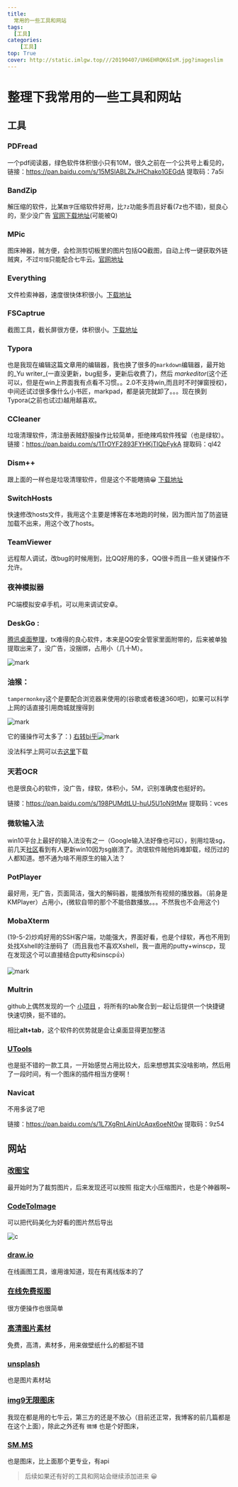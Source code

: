 ```yaml
---
title: 
  常用的一些工具和网站
tags:
  [工具]
categories:
	[工具]
top: True
cover: http://static.imlgw.top///20190407/UH6EHRQK6IsM.jpg?imageslim
---
```


# 整理下我常用的一些工具和网站

## 工具

### PDFread

一个pdf阅读器，绿色软件体积很小只有10M，很久之前在一个公共号上看见的，链接：https://pan.baidu.com/s/15MSlABLZkJHChako1GEGdA
提取码：7a5i 

### BandZip

解压缩的软件，比某`数字`压缩软件好用，比`7z`功能多而且好看(7z也不错)，挺良心的，至少没广告 [官网下载地址](https://www.bandisoft.com/bandizip/)(可能被Q)

### MPic

 图床神器，贼方便，会检测剪切板里的图片包括QQ截图，自动上传一键获取外链贼爽，不过`可惜`只能配合七牛云。[官网地址](http://mpic.lzhaofu.cn/)

### Everything

文件检索神器，速度很快体积很小。[下载地址](https://www.voidtools.com/zh-cn/)

### FSCaptrue

 截图工具，截长屏很方便，体积很小。[下载地址](https://www.appcgn.com/faststone-capture.html)

### Typora

 也是我现在编辑这篇文章用的编辑器，我也换了很多的`markdown`编辑器，最开始的_Yu writer_(一直没更新，bug挺多，更新后收费了)，然后 _markeditor_(这个还可以，但是在win上界面我有点看不习惯。。2.0不支持win,而且时不时弹窗授权)，中间还试过很多像什么小书匠，markpad，都是装完就卸了。。。现在换到Typora(之前也试过)越用越喜欢。

### CCleaner

垃圾清理软件，清注册表贼舒服操作比较简单，拒绝辣鸡软件残留（也是绿软）。链接：https://pan.baidu.com/s/1TrOYF2893FYHKjTlQbFykA 提取码：ql42 

### Dism++

跟上面的一样也是垃圾清理软件，但是这个不能瞎搞😀  [下载地址](https://www.chuyu.me/zh-Hans/index.html)

### SwitchHosts

快速修改hosts文件，我用这个主要是博客在本地跑的时候，因为图片加了防盗链加载不出来，用这个改了hosts。

### TeamViewer

远程帮人调试，改bug的时候用到，比QQ好用的多，QQ很卡而且一些关键操作不允许。

### 夜神模拟器

PC端模拟安卓手机，可以用来调试安卓。

### DeskGo : 

[腾讯桌面整理](https://pc.qq.com/detail/5/detail_23125.html)，tx难得的良心软件，本来是QQ安全管家里面附带的，后来被单独提取出来了，没广告，没捆绑，占用小（几十M）。

![mark](http://static.imlgw.top///20190414/Ch6k6LNP3CU2.png?imageslim)

### 油猴： 

`tampermonkey`这个是要配合浏览器来使用的(谷歌或者极速360吧)，如果可以科学上网的话直接引用商城就搜得到

![mark](http://static.imlgw.top///20190414/5ioOotVWEqJO.png?imageslim)

它的骚操作可太多了：) [右转bi乎](https://zhuanlan.zhihu.com/p/32155254)![mark](http://static.imlgw.top///20190414/QIORRorFVAah.png?imageslim)



没法科学上网可以去[这里](http://chromecj.com/web-development/2018-07/1468/download.html)下载

###  天若OCR

也是很良心的软件，没广告，绿软，体积小，5M，识别准确度也挺好的。

链接：https://pan.baidu.com/s/198PUMdtLU-huU5U1oN9tMw 
提取码：vces 

### 微软输入法

win10平台上最好的输入法没有之一（Google输入法好像也可以），别用垃圾sg，前几天[社区](https://answers.microsoft.com/zh-hans/windows/forum/windows_10-update/systemserviceexception%E8%93%9D%E5%B1%8F/e5c0a131-a155-4cc0-a871-b6089d474313?rtAction=1553553854556)看到有人更新win10因为sg崩溃了。流氓软件贼他妈难卸载，经历过的人都知道。想不通为啥不用原生的输入法？

### PotPlayer

最好用，无广告，页面简洁，强大的解码器，能播放所有视频的播放器。（前身是KMPlayer）占用小，(微软自带的那个不能倍数播放。。。不然我也不会用这个)

### MobaXterm

(19-5-2)炒鸡好用的SSH客户端，功能强大，界面好看，也是个绿软，再也不用到处找Xshell的注册码了（而且我也不喜欢Xshell，我一直用的putty+winscp，现在发现这个可以直接结合putty和sinscp👍）

![mark](http://static.imlgw.top///20190502/rKdNPEwUmstf.png?imageslim)

### Multrin

github上偶然发现的一个 [小项目](https://github.com/sentialx/multrin) ，将所有的tab聚合到一起让后提供一个快捷键快速切换，挺不错的。

相比**alt+tab**，这个软件的优势就是会让桌面显得更加整洁

### [UTools](https://u.tools/)

也是挺不错的一款工具，一开始感觉占用比较大，后来想想其实没啥影响，然后用了一段时间，有一个图床的插件相当方便啊！

### Navicat

不用多说了吧

链接：https://pan.baidu.com/s/1L7XgRnLAinUcAqx6oeNt0w 
提取码：9z54 

## 网站

### [改图宝](http://www.gaitubao.com/#) 

最开始时为了裁剪图片，后来发现还可以按照 指定大小压缩图片，也是个神器啊~

### [CodeToImage](https://carbon.now.sh) 

可以把代码美化为好看的图片然后导出

![c](http://static.imlgw.top///20190407/sAP81lBQEv3Q.png?imageslim)

### [draw.io](https://www.draw.io/) 

在线画图工具，谁用谁知道，现在有离线版本的了

### [在线免费抠图](https://www.gaoding.com/koutu)

 很方便操作也很简单

### [高清图片素材](https://alpha.wallhaven.cc/)

  免费，高清，素材多，用来做壁纸什么的都挺不错

### [unsplash](https://unsplash.com)

 也是图片素材站

### [img9无限图床](https://img9.top)

  我现在都是用的七牛云，第三方的还是不放心（目前还正常，我博客的前几篇都是在这个上面），除此之外还有 `微博` 也是个好图床，

### [SM.MS](https://sm.ms)

 也是图床，比上面那个更专业，有api

> 后续如果还有好的工具和网站会继续添加进来 😀